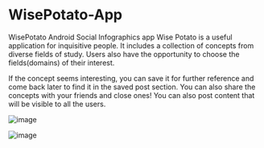 # WisePotato-App
WisePotato Android Social Infographics app 
Wise Potato is a useful application for inquisitive people. It includes a collection of concepts from diverse fields of study. 
Users also have the opportunity to choose the fields(domains) of their interest.

If the concept seems interesting, you can save it for further reference and come back later to find it in the saved post section. 
You can also share the concepts with your friends and close ones!
You can also post content that will be visible to all the users.

![image](https://github.com/zsameeran/WisePotato-App/assets/53044906/ccd6f298-8a48-4b52-a953-ce811ca3e906)

![image](https://github.com/zsameeran/WisePotato-App/assets/53044906/3c8a9d74-4824-4a66-bd75-2a6b4ff372b1)
